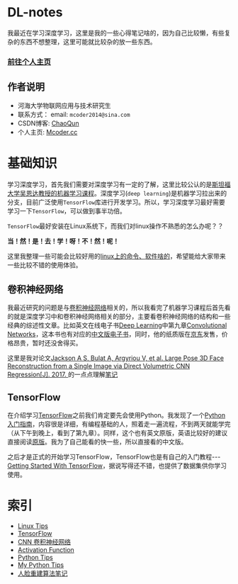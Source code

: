 # DL-notes
我最近在学习深度学习，这里是我的一些心得笔记啥的，因为自己比较懒，有些复杂的东西不想整理，这里可能就比较杂的放一些东西。

### [前往个人主页](http://mcoder.cc)

## 作者说明
- 河海大学物联网应用与技术研究生
- 联系方式： email: `mcoder2014@sina.com`
- CSDN博客: [ChaoQun](http://blog.csdn.net/jcq521045349)
- 个人主页: [Mcoder.cc](http://mcoder.cc)

# 基础知识
学习深度学习，首先我们需要对深度学习有一定的了解，这里比较公认的是[斯坦福大学吴恩达教授的机器学习课程](https://www.coursera.org/learn/machine-learning)。深度学习(`deep learning`)是机器学习拉出来的分支，目前广泛使用`TensorFlow`库进行开发学习。所以，学习深度学习最好需要学习一下`TensorFlow`，可以做到事半功倍。

`TensorFlow`最好安装在Linux系统下，而我们对linux操作不熟悉的怎么办呢？？

**当！然！是！去！学！呀！不！然！呢！**

这里我整理一些可能会比较好用的[linux上的命令、软件啥的](linux_tips.md)，希望能给大家带来一些比较不错的使用体验。

## 卷积神经网络
我最近研究的问题是与[卷积神经网络](Convolutional_neural_network.md)相关的，所以我看完了机器学习课程后首先看的就是深度学习中和卷积神经网络相关的部分，主要看卷积神经网络的结构和一些经典的综述性文章。比如英文在线电子书[Deep Learning](http://www.deeplearningbook.org/)中第九章[Convolutional Networks](http://www.deeplearningbook.org/contents/convnets.html)，这本书也有对应的[中文版电子书](https://github.com/exacity/deeplearningbook-chinese)，同时，他的纸质版在[京东](https://item.jd.com/12128543.html)发售，价格昂贵，暂时还没舍得买。

这里是我对论文[Jackson A S, Bulat A, Argyriou V, et al. Large Pose 3D Face Reconstruction from a Single Image via Direct Volumetric CNN Regression[J]. 2017. ](https://arxiv.org/abs/1703.07834) 的一点点理解[笔记](Large_pose_3d_face_reconstruction.md)

## TensorFlow
在介绍学习[TensorFlow](https://www.tensorflow.org/?hl=zh-cn)之前我们肯定要先会使用Python。我发现了一个[Python入门指南](http://www.pythondoc.com/pythontutorial3/index.html)，内容很是详细，有编程基础的人，照着走一遍流程，不到两天就能学完（从下午到晚上，看到了第九章）。同样，这个也有英文原版，英语比较好的建议直接阅读[原版](https://docs.python.org/3.6/tutorial/index.html)。我为了自己能看的快一些，所以直接看的中文版。

之后才是正式的开始学习TensorFlow，TensorFlow也是有自己的入门教程---[Getting Started With TensorFlow](https://www.tensorflow.org/get_started/get_started?hl=zh-cn)，据说写得还不错，也提供了数据集供你学习使用。


# 索引

- [Linux Tips](posts/linux_tips.md)
- [TensorFlow](posts/TensorFlow入门.md)
- [CNN 卷积神经网络](posts/Convolutional_neural_network.md)
- [Activation Function](posts/activation_function.md)
- [Python Tips](posts/Python_tips.md)
- [My Python Tips](posts/python_tips2.md)
- [人脸重建算法笔记](posts/Large_pose_3d_face_reconstruction.md)
